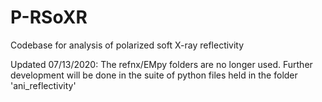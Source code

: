 # P-RSoXR
Codebase for analysis of polarized soft X-ray reflectivity

Updated 07/13/2020: The refnx/EMpy folders are no longer used. Further development will be done in the suite of python files held in the folder 'ani_reflectivity'

